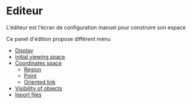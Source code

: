 


# Editeur


L'éditeur est l'écran de configuration manuel pour construire son espace


Ce panel d'édition propose différent menu

  - [Display](display.md)
  - [initial viewing space](initial-viewing-space.md)
  - [Coordinates space](coordinates.md)
    - [Region](coordinates-space-region.md)
    - [Point](coordinates-space-point.md)
    - [Oriented link](coordinates-space-link.md)
  - [Visibility of objects](visibility-objets.md)
  - [Inport files](import.md)



 
